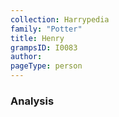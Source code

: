 ```yaml
---
collection: Harrypedia
family: "Potter"
title: Henry
grampsID: I0083
author:
pageType: person
---
```


### Analysis
